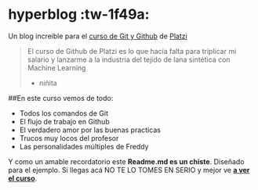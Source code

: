 # hyperblog :tw-1f49a:
Un blog increible para el [curso de Git y Github](http://https://platzi.com/new-home/clases/1557-git-github/19977-readmemd-es-una-excelente-practica/ "curso de Git y Github") de [Platzi](http://https://platzi.com/ "Platzi")
> El curso de Github de Platzi es lo que hacía falta para triplicar mi salario y lanzarme a la industria del tejido de lana sintética con Machine Learning
> - niñita

##En este curso vemos de todo:
* Todos los comandos de Git 
* El flujo de trabajo en Github
* El verdadero amor por las buenas practicas
* Trucos muy locos del profesor
* Las personalidades múltiples de Freddy

Y como un amable recordatorio este **Readme.md es un chiste**.  Diseñado para el ejemplo. Si llegas acá NO TE LO TOMES EN SERIO y mejor ve [**a ver el curso**](http://https://platzi.com/new-home/clases/1557-git-github/19977-readmemd-es-una-excelente-practica/ "a ver el curso").
